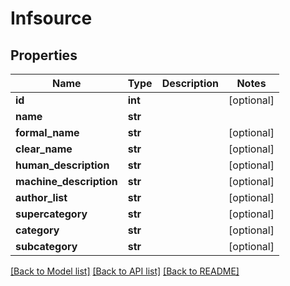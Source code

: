 # Infsource

## Properties
Name | Type | Description | Notes
------------ | ------------- | ------------- | -------------
**id** | **int** |  | [optional] 
**name** | **str** |  | 
**formal_name** | **str** |  | [optional] 
**clear_name** | **str** |  | [optional] 
**human_description** | **str** |  | [optional] 
**machine_description** | **str** |  | [optional] 
**author_list** | **str** |  | [optional] 
**supercategory** | **str** |  | [optional] 
**category** | **str** |  | [optional] 
**subcategory** | **str** |  | [optional] 

[[Back to Model list]](../README.md#documentation-for-models) [[Back to API list]](../README.md#documentation-for-api-endpoints) [[Back to README]](../README.md)



